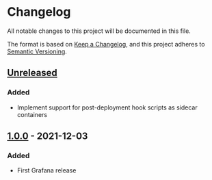 # Changelog

All notable changes to this project will be documented in this file.

The format is based on [Keep a
Changelog](https://keepachangelog.com/en/1.0.0/), and this project adheres to
[Semantic Versioning](https://semver.org/spec/v2.0.0.html).

## [Unreleased]

### Added

- Implement support for post-deployment hook scripts as sidecar containers

## [1.0.0] - 2021-12-03

### Added

- First Grafana release

[Unreleased]: https://github.com/openfun/arnold-apps/compare/grafana-v1.0.0...main
[1.0.0]: https://github.com/openfun/arnold-apps/compare/74e2e72...grafana-v1.0.0
